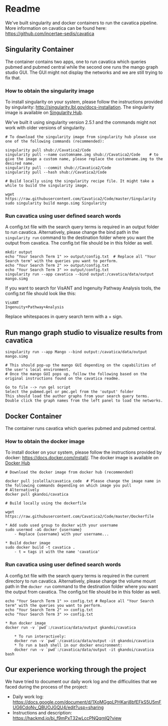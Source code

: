 # Readme

We've built singularity and docker containers to run the cavatica pipeline. More information on cavatica can be found here: https://github.com/incertae-sedis/cavatica

## Singularity Container

The container contains two apps, one to run cavatica which queries pubmed and pubmed central while the second one runs the mango graph studio GUI. The GUI might not display the networks and we are still trying to fix that.

### How to obtain the singularity image

To install singularity on your system, please follow the instructions provided by singularity: http://singularity.lbl.gov/docs-installation. The singularity image is available on [Singularity Hub](https://www.singularity-hub.org/collections/1341).

We've built it using singularity version 2.5.1 and the commands might not work with older versions of singularity.

```
# To download the singularity image from singularity hub please use one of the following commands (recommended):

singularity pull shub://Cavatica2/Code
singularity pull --name customname.img shub://Cavatica2/Code	# to give the image a custom name, please replace the customname.img to the desired name.
singularity pull --commit shub://Cavatica2/Code
singularity pull --hash shub://Cavatica2/Code
```

```
# Build locally using the singularity recipe file. It might take a while to build the singularity image.

wget https://raw.githubusercontent.com/Cavatica2/Code/master/Singularity
sudo singularity build mango.simg Singularity
```

### Run cavatica using user defined search words

A config.txt file with the search query terms is required in an output folder to run cavatica. Alternatively, please change the bind path in the `singularity run` command to the destination folder where you want the output from cavatica. The config.txt file should be in this folder as well.

```
mkdir output
echo "Your Search Term 1" >> output/config.txt	# Replace all "Your Search term" with the queries you want to perform.
echo "Your Search Term 2" >> output/config.txt
echo "Your Search Term 3" >> output/config.txt
singularity run --app cavatica --bind output:/cavatica/data/output mango.simg
```

If you want to search for VisANT and Ingenuity Pathway Analysis tools, the config.txt file should look like this:

```
VisANT
Ingenuity+Pathway+Analysis
```

Replace whitespaces in query search term with a + sign.

## Run mango graph studio to visualize results from cavatica

```
singularity run --app Mango --bind output:/cavatica/data/output mango.simg

# This should pop-up the mango GUI depending on the capabilities of the user's local environment.
# Once the mango GUI pops up, follow the following based on the original instructions found on the cavatica readme.

Go to file --> run gel script
Select the pubmed.gel or pmc.gel from the 'output' folder
This should load the author graphs from your search query terms.
Double click the graph names from the left panel to load the networks.
```


## Docker Container

The container runs cavatica which queries pubmed and pubmed central.

### How to obtain the docker image

To install docker on your system, please follow the instructions provided by docker: https://docs.docker.com/install/. The docker image is available on [Docker Hub](https://hub.docker.com/r/gkandoi/cavatica/)

```
# Download the docker image from docker hub (recommended)

docker pull jcolella/cavatica_code	# Please change the image name in the following commands depending on which image you pull
# Alternatively
docker pull gkandoi/cavatica
```

```
# Build locally using the dockerfile

wget https://raw.githubusercontent.com/Cavatica2/Code/master/Dockerfile

* Add sudo used group to docker with your username
sudo usermod -aG docker {username}
    - Replace {username} with your username...

* Build docker image
sudo docker build -t cavatica .
    - t = tags it with the name 'cavatica'
```

### Run cavatica using user defined search words

A config.txt file with the search query terms is required in the current directory to run cavatica. Alternatively, please change the volume mount path in the `docker run` command to the destination folder where you want the output from cavatica. The config.txt file should be in this folder as well.

```
echo "Your Search Term 1" >> config.txt	# Replace all "Your Search term" with the queries you want to perform.
echo "Your Search Term 2" >> config.txt
echo "Your Search Term 3" >> config.txt

* Run docker image
docker run -v `pwd`:/cavatica/data/output gkandoi/cavatica

    * To run interactively:
	docker run -v `pwd`:/cavatica/data/output -it gkandoi/cavatica
    * To run a bash shell in our docker environment:
    docker run -v `pwd`:/cavatica/data/output -it gkandoi/cavatica bash
```

## Our experience working through the project

We have tried to document our daily work log and the difficulities that we faced during the process of the project:

* Daily work log: https://docs.google.com/document/d/1XoMGgpLPHKarj8bfEFkS5U5mFUG6CdoNv_QBUOJGQU4/edit?usp=sharing
* Instructions and description: https://hackmd.io/bi_f9mPxT32wLccPNQqmlQ?view
